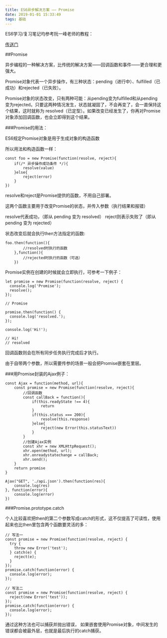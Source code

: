 ```yaml
---
title: ES6异步解决方案 —— Promise 
date: 2019-01-01 15:33:49
tags: 基础
---
```


ES6学习/复习笔记均参考阮一峰老师的教程：

 [传送门](http://es6.ruanyifeng.com/)


##Promise

异步编程的一种解决方案，比传统的解决方案——回调函数和事件——更合理和更强大。

Promise对象代表一个异步操作，有三种状态：pending（进行中）、fulfilled（已成功）和rejected（已失败）。

Promise对象的状态改变，只有两种可能：从pending变为fulfilled和从pending变为rejected。只要这两种情况发生，状态就凝固了，不会再变了，会一直保持这个结果，这时就称为 resolved（已定型）。如果改变已经发生了，你再对Promise对象添加回调函数，也会立即得到这个结果。

###Promise的用法：

ES6规定Promise对象是用于生成对象的构造函数

所以用法和构造函数一样：

    const foo = new Promise(function(resolve, reject){
		if(/* 异步操作成功条件 */){
			resolve(value)
		}else{
			reject(error)
		}
	})

resolve和reject是Promise提供的函数，不用自己部署。

这两个函数主要用于改变Promise的状态，并传入参数（执行结果和报错）

resolve代表成功，（即从 pending 变为 resolved）
reject则表示失败了（即从 pending 变为 rejected）

状态改变后就会执行then方法指定的函数:

	foo.then(function(){
			//resolved时执行的函数
		},function(){
			//rejected时执行的函数（可选）
		})

Promise实例在创建的时候就会立即执行，可参考一下例子：

	let promise = new Promise(function(resolve, reject) {
	  console.log('Promise');
	  resolve();
	});

	// Promise
    
	promise.then(function() {
	  console.log('resolved.');
	});
	
	console.log('Hi!');
		
	// Hi!
	// resolved

回调函数则会在所有同步任务执行完成后才执行。

由于自带两个参数，所以需要传参的场景一般会把Promise嵌套在里层。

###用Promise封装的Ajax例子：

	const Ajax = function(method, url){
		const promise = new Promise(function(resolve, reject){
			//回调函数
			const callBack = function(){
				if(this.readyState !== 4){
					return
				}
				if(this.status === 200){
					resolve(this.response)
				}else{
					reject(new Error(this.statusText))
				}
			} 
			//创建Ajax实例
			const xhr = new XMLHttpRequest();
			xhr.open(method, url);
			xhr.onreadystatechange = callBack;
			xhr.send();
		}
		return promise
	}

	Ajax("GET", './api.json').then(function(res){
		console.log(res)
	}, function(error){
		console.log(error)
	})


###Promise.prototype.catch

个人比较喜欢把then的第二个参数写成catch的形式，这不仅提高了可读性，使用起来也比then里包含两个函数要灵活的多：
	
	// 写法一
	const promise = new Promise(function(resolve, reject) {
	  try {
	    throw new Error('test');
	  } catch(e) {
	    reject(e);
	  }
	});
	promise.catch(function(error) {
	  console.log(error);
	});
	
	// 写法二
	const promise = new Promise(function(resolve, reject) {
	  reject(new Error('test'));
	});
	promise.catch(function(error) {
	  console.log(error);
	});
	

通过这种方法也可以捕获并抛出错误，
如果嵌套使用Promise对象，中间发生的错误都会被最外层，也就是最后执行的catch捕获。


